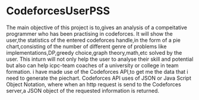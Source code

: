 # CodeforcesUserPSS
The main objective of this project is to,gives an analysis of a compeitative programmer who has been practising in codeforces.
It will show the user,the statistics of the entered codeforces handle,in the form of a pie chart,consisting of the number of 
different genre of problems like implementations,DP,greedy choice,graph theory,math,etc solved by the user. This inturn will not
only help the user to analyse their skill and potential but also can help icpc-team coaches of a university or college in team formation.
i have made use of the Codeforces API,to get me the data that i need to generate the piechart. Codeforces API uses of JSON 
or Java Script Object Notation, where when an http request is send to the Codeforces server,a JSON object of the requested information is returned.
